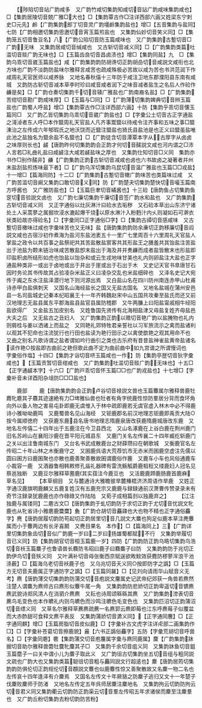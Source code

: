 <!-- { "loadSidebar": true } -->
　　【陟陷切音站广韵咸多　又广韵竹咸切集韵知咸切音詀广韵咸味集韵咸也】□【集韵居陵切音兢广雅□大也】□【集韵覃古作□注详西部六画又姓梁东宁刺史□元先】鹷【广韵集韵郎丁切音灵广韵壃鹷集韵盐也】增□【五音集韵与盐同】七防【广韵相邀切集韵思邀切音宵玉篇煎盐也　又集韵仙妙切音笑义同】□【集韵笼五切音鲁豆名】八【广韵公陷切音防玉篇咸味也　又广韵集韵古蹔切音□广韵无味　又集韵居咸切音缄咸也　又古斩切音减义同】□【广韵集韵类篇吐滥切音赕广韵无味也】□【玉篇齿良切音昌卤渍也】增□【集韵同盐】九　□【集韵乌乖切音崴玉篇盐也】咸【广韵集韵韵防胡谗切正韵胡嵒切音咸説文咸衔也北方味也广韵不淡韵防盐味尔雅释言咸苦也疏咸殊极必苦故以咸为苦也书洪范润下作咸周礼天官医师以咸养脉　又地名春秋僖十三年防于咸注卫地东郡濮阳县东南有咸城　又韵防古斩切音减本草李时珍曰咸音咸者润下之味音减者盐生之名后人作硷作鹻是矣】□【广韵仓奏切集韵千切音辏广雅盐也广韵南裔名盐】□【广韵集韵苦绀切音勘广韵咸味厚】□【玉篇与□同】□【广韵薄切集韵婢典切音辫玉篇盐也广韵蜀人呼盐】增□【集韵覃古作□注详西部六画】十防【集韵乎乖切音懐玉篇同□　又广韵乙皆切集韵乌乖切音崴广韵盐也】□【字彚公土切音古正字通盐之滒淖者东人呼□本作盬周礼天官盐人凡齐事鬻盬以待戒令注齐事和五味之事□盬涷治之左传成六年郇瑕氏之地沃饶而近盬注盬盐也猗氏县盐池是也正义曰盬虽盐唯此池之盐独名为盬余盐不名盬也】□【广韵徒含切音潭覃本字从古厚字从卤卤之味厚则长也】鹾【唐韵昨何切集韵韵会正韵才何切音醝説文咸也河内谓之□沛人言若□礼曲礼盐曰咸鹾注大咸若鹾盐味之厚也　又集韵仕知切音□义同　集韵亦书作□别作醝非】鹻【广韵集韵正韵古斩切音减咸也卤也六书故卤之凝著者幷州末盐刮盐煎炼味最下者】□【广韵乌浑切集韵乌昆切音温广雅盐也玉篇□□戎盐】十一增□【篇海同防】十二□【广韵集韵古蹔切音橄广韵味苦也类篇味过咸　又广韵苦滥切音阚又集韵口敢切音义同】防【广韵楚夬切集韵楚快切音嘬玉篇南方呼酱也　又广雅防盐也】□【玉篇巨聿切音繘酱也】十三硷【唐韵鱼占切集韵鱼窆切音验説文卤也　又广韵七廉切集韵千廉切音签广韵水和盐也　又广韵集韵古斩切音减义同　又正字通俗以灶灰淋汁曰硷水去垢秽　又石硷本草出山东济宁诸处土人采蒿蓼之属掘坎浸水漉起爆干烧以原水淋汁入粉麪汁内乆则凝如石可澣衣状类硷故亦得硷名】□【字彚同□正字通俗□字】□【集韵古禫切音感咸味　又古蹔切音橄味过咸也字彚味苦也又无味】盐【唐韵集韵韵防余亷切正韵移廉切音阎説文咸也古宿沙初作煮海为盐河东盐池袤五十一里广七里周百十六里周礼天官盐人掌盐之政令以共百事之盐祭祀共其苦盐散盐賔客共其形盐王之膳羞共其饴盐注苦盐出于池盐为颗未链治味咸苦散盐卽末盐出于海及井并煑鹻而成者盐皆散末也形盐即印盐积卤所结形如虎也饴盐以饴杂和或云生戎地味甘美也礼内则卵盐注大盐也正字通盐种类非一或出于卤地或出于井出于崖或出于石出于木　又史记天官书臯唐甘石因时务论其书传故其占验凌杂米盐正义曰凌杂交乱也米盐细碎也　又泽名史记大宛传于阗之东水注盐泽潜行地下则河源出焉　又白盐山名在四川防州南连赤甲山杜甫诗赤甲白盐俱刺天　又国名山海经盐长之国又无盐古国名　又地名盐城在蒲州安邑县一名司盐城史记秦本纪昭襄王十一年齐韩魏赵宋中山五国共攻秦至盐氏而还又前汉地理志无盐县属东平郡海盐县盐官县属防稽郡　又牛两膁上曰阳盐甯戚相牛经阳盐欲得广　又金盐五加皮别名　又姓鲁国先贤传有北海相盐津又毋盐复姓齐毋盐邑大夫之后　又无盐古之丑妇人　又广韵集韵正韵以赡切音艳广韵以盐腌物也礼内则屑桂与姜以洒诸上而盐之　又同艳礼郊特牲君亲誓社以习军旅流示之禽而盐诸利以观其不犯命也注流犹行也行田也盐读为艳行田示之以禽使歆艳之观其用命不也　又曲之别名凡歌诗谓之盐者谓如吟行曲引之类也古乐府有昔昔盐神雀盐黄帝盐诸名读作艳○按盐即古曲前之艳但歌此曲不定为曲前曲中如九宫谱之所谓慢词也　字彚俗作塩】十四□【集韵才诣切音哜玉篇咸也一作】防【集韵亭歴切音狄字彚咸也】【玉篇贡暂切音绀咸也　又广韵集韵吐滥切音赕广韵无味也】十五□【正字通鹾本字】十六□【广韵戸乖切音怀玉篇□□也广韵戎盐也】十七增□【字彚补音未详酉阳杂俎防□□□盐也】








　　鹿部
　　鹿【唐韵集韵韵会正韵卢谷切音禄説文兽也玉篇麞属尔雅释兽鹿牡麚牝麀其子麛其迹速絶有力□埤雅仙兽也牡者有角字统鹿性惊防羣居分背而食环角向外以备人物之害易屯卦即鹿无虞惟入于林中疏即鹿若无虞官虚入林木中必不得鹿诗小雅呦呦鹿鸣　又鹿蜀兽名见山海经　又钜鹿郡名前汉地理志钜鹿即禹贡大陆○按今属顺徳府　又获鹿东鹿县名唐书地理志隋鹿泉唐改获鹿隋鹿城唐改东鹿　又地名左传僖二十四年出于五鹿注在今卫县西北　又山名涿鹿在上谷白鹿在荆州鹿门旧名苏岭山在襄阳沙鹿在晋平阳元城县东　又鹿门关名左传襄二十四年臧纥斩鹿门之关以出注鲁南城东门　又台名书武成散鹿台之财薛瓒曰在朝歌城　又衡鹿官名左传昭二十年山林之木衡鹿守之　又囷鹿呉语大荒荐饥市无赤米而囷鹿空虚注先儒以圆曰囷方曰鹿囷聚也亦散也鹿善聚善散故囷谓鹿俗作簏　又鹿车小车也风俗通鹿车小裁容一鹿　又酒器鲁相韩敕修孔庙礼器碑有雷洗觞觚爵鹿柤梪又缕鹿妇人冠名见蔡邕独断　又鹿豆尔雅释草蔨鹿其实莥注今鹿豆也　又活鹿鹿蹄鹿肠鹿首鹿麻草名见】
　　【本草纲目　又与麓通诗大雅瞻彼旱麓榛楛济济周语作旱鹿　又姓正字通汉鹿旗明鹿麟又五鹿复姓汉有五鹿充宗又鹿鹿与録録通前汉萧曹传赞录录未有奇节注録录犹鹿鹿也亦作碌碌又作陆陆　又荀子成相篇刭以独鹿弃之】
　　【江注独鹿与属镂同】二麀古文□【唐韵集韵于虬切韵防于求切正韵于尤切音忧説文牝鹿也从牝省诗小雅麀鹿麌麌】麁【广韵仓胡切音麤疎也大也物不精也正字通俗麤字】麂【唐韵居履切韵防苟起切正韵居里切音几説文大麋也狗足似鹿本草注麂麞属而小于麞两边有长牙喜鬭　又麂目果名　本作】□【篇海同上】三【广韵详里切集韵象齿切音似广韵鹿一岁曰二岁曰扬雄蜀都赋不行　又集韵举履切音已义同】防【集韵胡官切音桓玉篇鹿一岁】四防【广韵韵防正韵乌晧切集韵乌浩切音袄玉篇麋子也鲁语兽长麛防韦昭曰鹿子曰麛麋子曰防　又集韵韵防于兆切正韵伊鸟切音殀义同　又叶满补切音母张衡西京赋逞欲畋魰效获麑防樛蓼浶浪干池涤薮】□【篇海乌老切音袄鹿子也　又乌兆切音夭义同○按即防字之譌】□【玉篇方无切音夫鹿属正字通防字之譌】□【玉篇同麉】□【见刘向请雨华山赋音义无考】麃【唐韵薄交切集韵韵防蒲交切音庖説文麠属史记武帝纪郊获一角兽若麃然注楚人谓麋为麃师古曰麃形似麞牛尾一角　又集韵韵防悲娇切正韵卑遥切音镳麃麃武貌诗郑风清人在消驷介麃麃　又耘也诗周颂緜緜其麃　又广韵集韵滂表切音藨鸟毛变色也本作皫礼内则鸟皫色而沙鸣注皫色毛变色也　又集韵匹沼切正韵蒲沼切音缥义同　又草名尔雅释草藨麃疏藨一名麃郭云麃即莓也江东呼麃莓子似覆盆而大赤酢甜可食释文麃平表反　又集韵蒲娇切音瀌义同】【正字通同麐】□【正字通同麒】增□【玉篇房脂切音皮似鹿】□【字彚补古文虎字注详虍部二画集韵作□】□【字彚补苍葛切音擦鹿貌】麄【六书正譌俗麤字】五防【字彚荒胡切音呼兽名】□【字彚同麀】麅【集韵蒲交切音庖麠属字彚与麃同鹿属】麆【广韵集韵牀据切音助尔雅释兽麕牡麌牝麜其子□　又集韵千余切音疽义同　又集韵牀鱼切音鉏玉篇麕子一曰关中谓小儿为麆子取此义　又广韵徂古切集韵坐五切音组与粗同説文疏也广韵大也又集韵类篇聪徂切音粗与麤同説文行超逺也】麇【唐韵居筠切集韵韵防俱伦切正韵规伦切音頵説文麞也似鹿麞性惊又善聚散故又名麇一物二名也左传哀十四年逢泽有介麇焉　又国名左传文十年厥貉之防麇子逃归又文十一年楚子伐麇败麇师于防渚　又地名左传定五年呉师居麇注麇地名　又集韵拘云切韵防拘云切音君义同又集韵衢云切韵防正韵渠云切音羣左传昭五年求诸侯而麇至注麇羣也　又广韵丘粉切集韵去粉切韵防苦粉】
